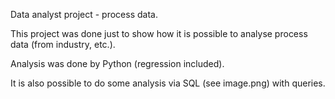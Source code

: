 Data analyst project - process data. 

This project was done just to show how it is possible to analyse process data (from industry, etc.). 

Analysis was done by Python (regression included). 

It is also possible to do some analysis via SQL (see image.png) with queries. 


